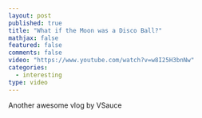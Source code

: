 ```yaml
---
layout: post
published: true
title: "What if the Moon was a Disco Ball?"
mathjax: false
featured: false
comments: false
video: "https://www.youtube.com/watch?v=w8I25H3bnNw"
categories: 
  - interesting
type: video
---
```


Another awesome vlog by VSauce